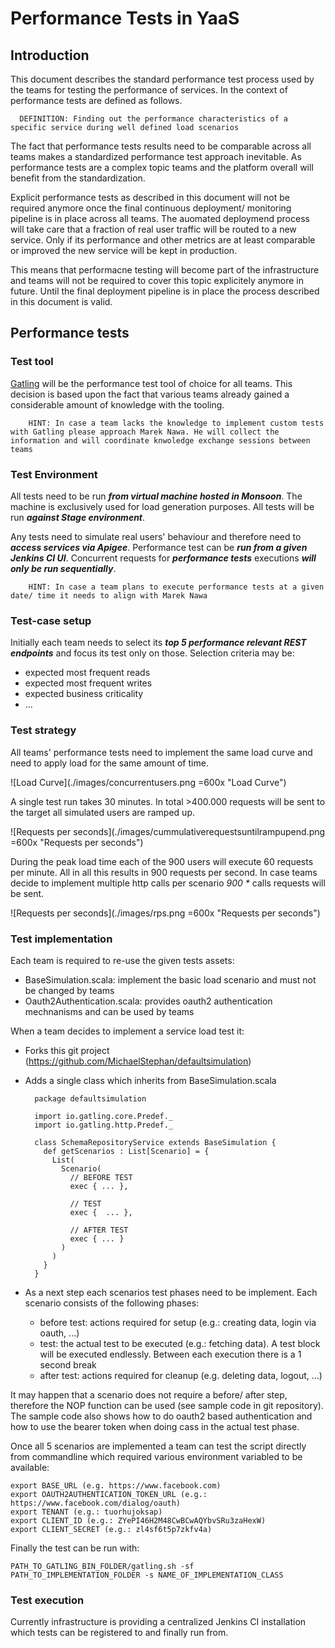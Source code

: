 # Performance Tests in YaaS

## Introduction

This document describes the standard performance test process used by the teams for testing the performance of services. In the context of performance tests are defined as follows.

      DEFINITION: Finding out the performance characteristics of a specific service during well defined load scenarios


The fact that performance tests results need to be comparable across all teams makes a standardized performance test approach inevitable. As performance tests are a complex topic teams and the platform overall will benefit from the standardization.

Explicit performance tests as described in this document will not be required anymore once the final continuous deployment/ monitoring pipeline is in place across all teams. The auomated deploymend process will take care that a fraction of real user traffic will be routed to a new service. Only if its performance and other metrics are at least comparable or improved the new service will be kept in production.

This means that performacne testing will become part of the infrastructure and teams will not be required to cover this topic explicitely anymore in future. Until the final deployment pipeline is in place the process described in this document is valid.


## Performance tests


### Test tool 

[Gatling](http://gatling.io/ "Gatling") will be the performance test tool of choice for all teams. This decision is based upon the fact that various teams already gained a considerable amount of knowledge with the tooling.

		HINT: In case a team lacks the knowledge to implement custom tests with Gatling please approach Marek Nawa. He will collect the information and will coordinate knwoledge exchange sessions between teams


### Test Environment

All tests need to be run ***from virtual machine hosted in Monsoon***. The machine is exclusively used for load generation purposes. All tests will be run ***against Stage environment***.

Any tests need to simulate real users' behaviour and therefore need to ***access services via Apigee***. Performance test can be ***run from a given Jenkins CI UI***. Concurrent requests for ***performance tests*** executions ***will only be run sequentially***.

		HINT: In case a team plans to execute performance tests at a given date/ time it needs to align with Marek Nawa  


### Test-case setup

Initially each team needs to select its ***top 5 performance relevant REST endpoints*** and focus its test only on those. Selection criteria may be:

* expected most frequent reads
* expected most frequent writes
* expected business criticality
* ...


### Test strategy

All teams' performance tests need to implement the same load curve and need to apply load for the same amount of time. 

![Load Curve](./images/concurrentusers.png =600x "Load Curve")

A single test run takes 30 minutes. In total >400.000 requests will be sent to the target all simulated users are ramped up.

![Requests per seconds](./images/cummulativerequestsuntilrampupend.png =600x "Requests per seconds")

During the peak load time each of the 900 users will execute 60 requests per minute. All in all this results in 900 requests per second. In case teams decide to implement multiple http calls per scenario *900 * <amount of http>* calls requests will be sent.

![Requests per seconds](./images/rps.png =600x "Requests per seconds")


### Test implementation

Each team is required to re-use the given tests assets:

* BaseSimulation.scala: implement the basic load scenario and must not be changed by teams
* Oauth2Authentication.scala: provides oauth2 authentication mechnanisms and can be used by teams

When a team decides to implement a service load test it:

* Forks this git project (https://github.com/MichaelStephan/defaultsimulation)
* Adds a single class which inherits from BaseSimulation.scala
	
		package defaultsimulation
		
		import io.gatling.core.Predef._
		import io.gatling.http.Predef._
		
		class SchemaRepositoryService extends BaseSimulation {  
		  def getScenarios : List[Scenario] = {
		    List(
		      Scenario(
		        // BEFORE TEST
		        exec { ... },
		       
		        // TEST
		        exec {  ... },
		     
		        // AFTER TEST
		        exec { ... }
		      )
		    )
		  }
		}
		
* As a next step each scenarios test phases need to be implement. Each scenario consists of the following phases:

	* before test: actions required for setup (e.g.: creating data, login via oauth, ...)
	* test: the actual test to be executed (e.g.: fetching data). A test block will be executed endlessly. Between each execution there is a 1 second break
	* after test: actions required for cleanup (e.g. deleting data, logout, ...)
	
It may happen that a scenario does not require a before/ after step, therefore the NOP function can be used (see sample code in git repository). The sample code also shows how to do oauth2 based authentication and how to use the bearer token when doing cass in the actual test phase.

Once all 5 scenarios are implemented a team can test the script directly from commandline which required various environment variabled to be available:

	export BASE_URL (e.g. https://www.facebook.com)
	export OAUTH2AUTHENTICATION_TOKEN_URL (e.g.: https://www.facebook.com/dialog/oauth)
	export TENANT (e.g.: tuorhujoksap)
	export CLIENT_ID (e.g.: ZYePI46H2M48CwBCwAQYbvSRu3zaHexW)
	export CLIENT_SECRET (e.g.: zl4sf6t5p7zkfv4a)


Finally the test can be run with:

	PATH_TO_GATLING_BIN_FOLDER/gatling.sh -sf PATH_TO_IMPLEMENTATION_FOLDER -s NAME_OF_IMPLEMENTATION_CLASS


### Test execution

Currently infrastructure is providing a centralized Jenkins CI installation which tests can be registered to and finally run from.







